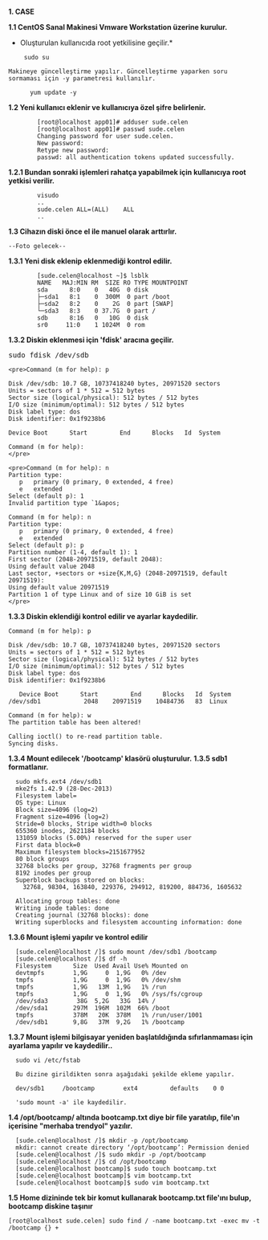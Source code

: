 **1. CASE**

**1.1 CentOS Sanal Makinesi Vmware Workstation üzerine kurulur.**

  *  Oluşturulan kullanıcıda root yetkilisine geçilir.*
  
          sudo su
          
    Makineye güncelleştirme yapılır. Güncelleştirme yaparken soru sormaması için -y parametresi kullanılır.
    
          yum update -y
          
**1.2 Yeni kullanıcı eklenir ve kullanıcıya özel şifre belirlenir.**

			[root@localhost app01]# adduser sude.celen
			[root@localhost app01]# passwd sude.celen
			Changing password for user sude.celen.
			New password:
			Retype new password:
			passwd: all authentication tokens updated successfully.
      
**1.2.1 Bundan sonraki işlemleri rahatça yapabilmek için kullanıcıya root yetkisi verilir.**

			visudo
			..
			sude.celen ALL=(ALL)    ALL
			..
      
**1.3 Cihazın diski önce el ile manuel olarak arttırlır.**

    --Foto gelecek--
    
**1.3.1 Yeni disk eklenip eklenmediği kontrol edilir.**

			[sude.celen@localhost ~]$ lsblk
			NAME   MAJ:MIN RM  SIZE RO TYPE MOUNTPOINT
			sda      8:0    0   40G  0 disk
			├─sda1   8:1    0  300M  0 part /boot
			├─sda2   8:2    0    2G  0 part [SWAP]
			└─sda3   8:3    0 37.7G  0 part /
			sdb      8:16   0   10G  0 disk
			sr0     11:0    1 1024M  0 rom
      
**1.3.2 Diskin eklenmesi için 'fdisk' aracına geçilir.**

<pre>sudo fdisk /dev/sdb</pre>

	<pre>Command (m for help): p

	Disk /dev/sdb: 10.7 GB, 10737418240 bytes, 20971520 sectors
	Units = sectors of 1 * 512 = 512 bytes
	Sector size (logical/physical): 512 bytes / 512 bytes
	I/O size (minimum/optimal): 512 bytes / 512 bytes
	Disk label type: dos
	Disk identifier: 0x1f9238b6

	Device Boot      Start         End      Blocks   Id  System

	Command (m for help):
	</pre>

	<pre>Command (m for help): n
	Partition type:
	   p   primary (0 primary, 0 extended, 4 free)
	   e   extended
	Select (default p): 1
	Invalid partition type `1&apos;

	Command (m for help): n
	Partition type:
	   p   primary (0 primary, 0 extended, 4 free)
	   e   extended
	Select (default p): p
	Partition number (1-4, default 1): 1
	First sector (2048-20971519, default 2048):
	Using default value 2048
	Last sector, +sectors or +size{K,M,G} (2048-20971519, default 20971519):
	Using default value 20971519
	Partition 1 of type Linux and of size 10 GiB is set
	</pre>

**1.3.3 Diskin eklendiği kontrol edilir ve ayarlar kaydedilir.**

	Command (m for help): p

	Disk /dev/sdb: 10.7 GB, 10737418240 bytes, 20971520 sectors
	Units = sectors of 1 * 512 = 512 bytes
	Sector size (logical/physical): 512 bytes / 512 bytes
	I/O size (minimum/optimal): 512 bytes / 512 bytes
	Disk label type: dos
	Disk identifier: 0x1f9238b6

	   Device Boot      Start         End      Blocks   Id  System
	/dev/sdb1            2048    20971519    10484736   83  Linux

	Command (m for help): w
	The partition table has been altered!

	Calling ioctl() to re-read partition table.
	Syncing disks.

**1.3.4 Mount edilecek '/bootcamp' klasörü oluşturulur.**
**1.3.5 sdb1 formatlanır.**

      sudo mkfs.ext4 /dev/sdb1
      mke2fs 1.42.9 (28-Dec-2013)
      Filesystem label=
      OS type: Linux
      Block size=4096 (log=2)
      Fragment size=4096 (log=2)
      Stride=0 blocks, Stripe width=0 blocks
      655360 inodes, 2621184 blocks
      131059 blocks (5.00%) reserved for the super user
      First data block=0
      Maximum filesystem blocks=2151677952
      80 block groups
      32768 blocks per group, 32768 fragments per group
      8192 inodes per group
      Superblock backups stored on blocks:
      	32768, 98304, 163840, 229376, 294912, 819200, 884736, 1605632

      Allocating group tables: done
      Writing inode tables: done
      Creating journal (32768 blocks): done
      Writing superblocks and filesystem accounting information: done

**1.3.6 Mount işlemi yapılır ve kontrol edilir**

      [sude.celen@localhost /]$ sudo mount /dev/sdb1 /bootcamp
      [sude.celen@localhost /]$ df -h
      Filesystem      Size  Used Avail Use% Mounted on
      devtmpfs        1,9G     0  1,9G   0% /dev
      tmpfs           1,9G     0  1,9G   0% /dev/shm
      tmpfs           1,9G   13M  1,9G   1% /run
      tmpfs           1,9G     0  1,9G   0% /sys/fs/cgroup
      /dev/sda3        38G  5,2G   33G  14% /
      /dev/sda1       297M  196M  102M  66% /boot
      tmpfs           378M   20K  378M   1% /run/user/1001
      /dev/sdb1       9,8G   37M  9,2G   1% /bootcamp

**1.3.7 Mount işlemi bilgisayar yeniden başlatıldığında sıfırlanmaması için ayarlama yapılır ve kaydedilir..**

      sudo vi /etc/fstab

      Bu dizine girildikten sonra aşağıdaki şekilde ekleme yapılır.

      dev/sdb1     /bootcamp        ext4         defaults    0 0

      'sudo mount -a' ile kaydedilir.

**1.4 /opt/bootcamp/ altında bootcamp.txt diye bir file yaratılıp, file'ın içerisine "merhaba trendyol" yazılır.**

      [sude.celen@localhost /]$ mkdir -p /opt/bootcamp
      mkdir: cannot create directory ‘/opt/bootcamp’: Permission denied
      [sude.celen@localhost /]$ sudo mkdir -p /opt/bootcamp
      [sude.celen@localhost /]$ cd /opt/bootcamp
      [sude.celen@localhost bootcamp]$ sudo touch bootcamp.txt
      [sude.celen@localhost bootcamp]$ vim bootcamp.txt
      [sude.celen@localhost bootcamp]$ sudo vim bootcamp.txt

**1.5 Home dizininde tek bir komut kullanarak bootcamp.txt file'ını bulup, bootcamp
diskine taşınır**

	[root@localhost sude.celen] sudo find / -name bootcamp.txt -exec mv -t /bootcamp {} +
